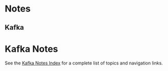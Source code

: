 # Notes

## Kafka
# Kafka Notes

See the [Kafka Notes Index](Kafka/INDEX.md) for a complete list of topics and navigation links.
